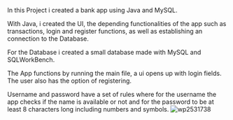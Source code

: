 In this Project i created a bank app using Java and MySQL.

With Java, i created the UI, the depending functionalities of the app such as transactions, login and register functions,
as well as establishing an connection to the Database.

For the Database i created a small database made with MySQL and SQLWorkBench.

The App functions by running the main file, a ui opens up with login fields.
The user also has the option of registering. 

Username and password have a set of rules where for the username the app checks if the name is available or not
and for the password to be at least 8 characters long including numbers and symbols.
![wp2531738](https://github.com/gm737/JAVA-Bank-App/assets/174362613/65ff403b-ecb8-4458-9275-8961ac8ab84c)

